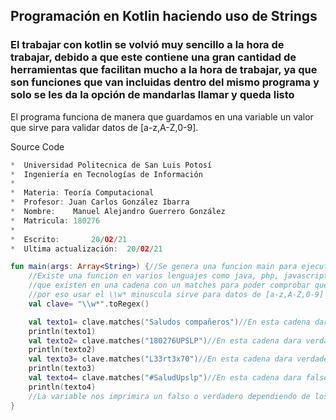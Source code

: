 <h2>Programación en Kotlin haciendo uso de Strings</h2>

<h3>El trabajar con kotlin se volvió muy sencillo a la hora de trabajar, debido a que este contiene una gran cantidad 
de herramientas que facilitan mucho a la hora de trabajar, ya que son funciones que van incluidas dentro del mismo programa
y solo se les da la opción de mandarlas llamar y queda listo</h3>

<p>El programa funciona de manera que guardamos en una variable un valor que sirve para validar datos de [a-z,A-Z,0-9].</p>

<p> Source Code</p>


```kotlin
*  Universidad Politecnica de San Luis Potosí
*  Ingeniería en Tecnologías de Información
*
*  Materia: Teoría Computacional
*  Profesor: Juan Carlos González Ibarra
*  Nombre:    Manuel Alejandro Guerrero González
*  Matricula: 180276
*  
*  Escrito:       20/02/21
*  Ultima actualización:  20/02/21

fun main(args: Array<String>) {//Se genera una funcion main para ejecutar el programa
    //Existe una funcion en varios lenguajes como java, php, javascript que se llama regex que sirve para validar datos
    //que existen en una cadena con un matches para poder comprobar que los datos sean del tipo indicado
    //por eso usar el \\w* minuscula sirve para datos de [a-z,A-Z,0-9] y no aceptara otro dato fuera de estos ni un espacio
    val clave= "\\w*".toRegex()

    val texto1= clave.matches("Saludos compañeros")//En esta cadena dara falso debido a que tiene un espacio la cadena
    println(texto1)
    val texto2= clave.matches("180276UPSLP")//En esta cadena dara verdadero debido a que tiene caracteres dentro del parametro
    println(texto2)
    val texto3= clave.matches("L33rt3x70")//En esta cadena dara verdadero debido a que tiene caracteres dentro del parametro
    println(texto3)
    val texto4= clave.matches("#SaludUpslp")//En esta cadena dara falso debido a que tiene un espacio la cadena
    println(texto4)
    //La variable nos imprimira un falso o verdadero dependiendo de los valores obtenidos al validar las cadenas
}
